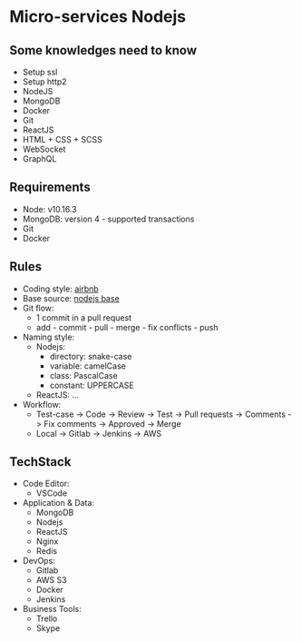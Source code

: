 # Micro-services Nodejs

## Some knowledges need to know
- Setup ssl
- Setup http2
- NodeJS
- MongoDB
- Docker
- Git
- ReactJS
- HTML + CSS + SCSS
- WebSocket
- GraphQL

## Requirements
- Node: v10.16.3
- MongoDB: version 4 - supported transactions
- Git
- Docker

## Rules
- Coding style: [airbnb](https://github.com/airbnb/javascript?fbclid=IwAR0zgdqJ1ttbbbFoJikfSf1zwuYvSfieoJU7v-T-y0i5p-f5qyXbbBgcdXc)
- Base source: [nodejs base](https://github.com/orangetwentyfour/node-js-boilerplate)
- Git flow:
  - 1 commit in a pull request
  - add - commit - pull - merge - fix conflicts - push
- Naming style: 
  - Nodejs:
    - directory: snake-case
    - variable: camelCase
    - class: PascalCase
    - constant: UPPERCASE
  - ReactJS: ...
- Workflow:
  - Test-case -> Code -> Review -> Test -> Pull requests -> Comments -> Fix comments -> Approved -> Merge
  - Local -> Gitlab -> Jenkins -> AWS 

## TechStack
- Code Editor:
  - VSCode
- Application & Data:
  - MongoDB
  - Nodejs
  - ReactJS
  - Nginx
  - Redis
- DevOps:
  - Gitlab
  - AWS S3
  - Docker
  - Jenkins
- Business Tools:
  - Trello
  - Skype
